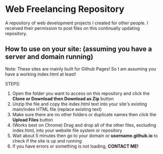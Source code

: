# Web Freelancing Repository
A repository of web development projects I created for other people. 
I received their permission to post files on this continually updating repository.

## How to use on your site: (assuming you have a server and domain running)

Note: These sites are mainly built for Github Pages! So I am assuming you have a working index.html at least!

STEPS:
1) Open the folder you want to access on this repository and click the **Clone or Download then Download as Zip** button
2) Unzip the file and copy the index.html text into your site's existing main/index HTML file (replace existing text)
3) Make sure there are no other folders or duplicate names then click the **Upload Files** button
4) (Works best on Chrome) Drag and drop all of the other files, excluding index.html, into your website file system or repository
5) Wait about 5 minutes then go to your domain or **username.github.io** to check if the site is up and running
6) If you have errors or something is not loading, **CONTACT ME!**

